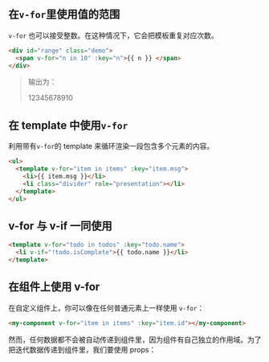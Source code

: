 ## 在`v-for`里使用值的范围

`v-for` 也可以接受整数。在这种情况下，它会把模板重复对应次数。

```html
<div id="range" class="demo">
  <span v-for="n in 10" :key="n">{{ n }} </span>
</div>
```

> 输出为：
>
> 12345678910

## 在 template 中使用`v-for`

利用带有`v-for`的 template 来循环渲染一段包含多个元素的内容。

```html
<ul>
  <template v-for="item in items" :key="item.msg">
    <li>{{ item.msg }}</li>
    <li class="divider" role="presentation"></li>
  </template>
</ul>
```

## v-for 与 v-if 一同使用

```html
<template v-for="todo in todos" :key="todo.name">
  <li v-if="!todo.isComplete">{{ todo.name }}</li>
</template>
```

## 在组件上使用 v-for

在自定义组件上，你可以像在任何普通元素上一样使用 `v-for`：

```html
<my-component v-for="item in items" :key="item.id"></my-component>
```

然而，任何数据都不会被自动传递到组件里，因为组件有自己独立的作用域。为了把迭代数据传递到组件里，我们要使用 props：
